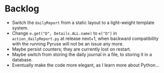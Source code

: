# Backlog

* Switch the `dailyReport` from a static layout to a light-weight template system.
* Change `e.get("D", Details.ALL.name)` to `e["D"]` in `action_dailyReport.py` at release next+1, when backward compatibility with the running Pyruse will not be an issue any more.
* Maybe persist counters; they are currently lost on restart.
* Maybe switch from storing the daily journal in a file, to storing it in a database.
* Eventually make the code more elegant, as I learn more about Python…
